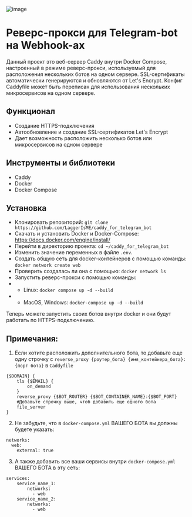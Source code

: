 ![image](https://img.shields.io/badge/Docker-2CA5E0?style=for-the-badge&logo=docker&logoColor=white)
# Реверс-прокси для Telegram-bot на Webhook-ах
Данный проект это веб-сервер Caddy внутри Docker Compose, настроенный в режиме реверс-прокси, используемый для расположения нескольких ботов на одном сервере. SSL-сертификаты автоматически генерируются и обновляются от Let's Encrypt. Конфиг Caddyfile может быть переписан для использования нескольких микросервисов на одном сервере.
## Функционал
* Создание HTTPS-подключения
* Автообновление и создание SSL-сертификатов Let's Encrypt
* Дает возможность расположить несколько ботов или микросервисов на одном сервере
## Инструменты и библиотеки
* Caddy
* Docker
* Docker Compose
## Установка
* Клонировать репозиторий: `git clone https://github.com/LaggerIsME/caddy_for_telegram_bot` 
* Скачать и установить Docker и Docker-Compose: https://docs.docker.com/engine/install/
* Перейти в директорию проекта: `cd ~/caddy_for_telegram_bot`
* Изменить значение переменных в файле `.env`. 
* Создать общую сеть для docker-контейнеров с помощью команды: `docker network create web`
* Проверить создалась ли она с помощью: `docker network ls`
* Запустить реверс-прокси с помощью команды:
* * Linux: `docker compose up -d --build`
* * MacOS, Windows: `docker-compose up -d --build`

Теперь можете запустить своих ботов внутри docker и они будут работать по HTTPS-подключению. 

## Примечания: 
1. Если хотите расположить дополнительного бота, то добавьте еще одну строчку с `reverse_proxy {роутер_бота} {имя_контейнера_бота}:{порт бота}` в `Caddyfile`
```
{$DOMAIN} {
    tls {$EMAIL} {
        on_demand
    }
    reverse_proxy {$BOT_ROUTER} {$BOT_CONTAINER_NAME}:{$BOT_PORT}
    #Добавьте строчку выше, чтоб добавить еще одного бота
    file_server
}
```
2. Не забудьте, что в `docker-compose.yml` ВАШЕГО БОТА вы должны будете указать:
```
networks:
  web:
    external: true
```
3. А также добавить все ваши сервисы внутри `docker-compose.yml` ВАШЕГО БОТА в эту сеть:
```
services:
    service_name_1:
        networks:
          - web
    service_name_2:
        networks:
          - web
```
